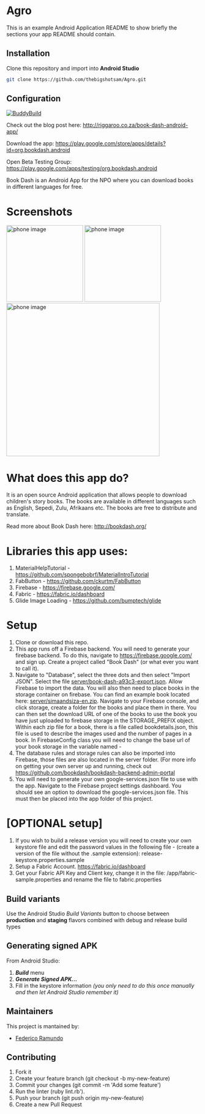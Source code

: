 # Agro

This is an example Android Application README to show briefly the sections your app README should contain.

## Installation
Clone this repository and import into **Android Studio**
```bash
git clone https://github.com/thebigshotsam/Agro.git
```

## Configuration
[![BuddyBuild](https://dashboard.buddybuild.com/api/statusImage?appID=57bde66fa530dc0100e902b3&branch=master&build=latest)](https://dashboard.buddybuild.com/apps/57bde66fa530dc0100e902b3/build/latest)

Check out the blog post here: http://riggaroo.co.za/book-dash-android-app/

Download the app: https://play.google.com/store/apps/details?id=org.bookdash.android

Open Beta Testing Group: https://play.google.com/apps/testing/org.bookdash.android

Book Dash is an Android App for the NPO where you can download books in different languages for free.


# Screenshots
<img src="art/booklisting.jpg" alt="phone image" width="200px" />
<img src="art/bookdetail.jpg" alt="phone image" width="200px" />
<img src="art/reading_book.jpg" alt="phone image" width="400px" />



# What does this app do?
It is an open source Android application that allows people to download children's story books. The books are available
in different languages such as English, Sepedi, Zulu, Afrikaans etc. The books are free to distribute and translate.

Read more about Book Dash here:
http://bookdash.org/


# Libraries this app uses:

1. MaterialHelpTutorial - https://github.com/spongebobrf/MaterialIntroTutorial
2. FabButton - https://github.com/ckurtm/FabButton
3. Firebase - https://firebase.google.com/ 
4. Fabric - https://fabric.io/dashboard
5. Glide Image Loading - https://github.com/bumptech/glide

# Setup

1. Clone or download this repo.
2. This app runs off a Firebase backend. You will need to generate your firebase backend. To do this, navigate to https://firebase.google.com/ and sign up. Create a project called 
"Book Dash" (or what ever you want to call it). 
3. Navigate to "Database", select the three dots and then select "Import JSON". Select the file [server/book-dash-a93c3-export.json](server/book-dash-a93c3-export.json). 
Allow Firebase to import the data. You will also then need to place books in the storage container on firebase. You can find an example book located here: 
[server/simaandsiza-en.zip](server/simaandsiza-en.zip). Navigate to your Firebase console, and click storage, create a folder for the books and place them in there. 
You can then set the download URL of one of the books to use the book you have just uploaded to firebase storage in the STORAGE_PREFIX object.
 Within each zip file for a book, there is a file called bookdetails.json, this file is used to describe the images used and the number of pages in a book. 
In FirebaseConfig class you will need to change the base url of your book storage in the variable named - 
4. The database rules and storage rules can also be imported into Firebase, those files are also located in the server folder. 
(For more info on getting your own server up and running, check out https://github.com/bookdash/bookdash-backend-admin-portal
5. You will need to generate your own google-services.json file to use with the app. Navigate to the Firebase project settings dashboard. You should see an option to download the 
google-services.json file. This must then be placed into the app folder of this project. 


# [OPTIONAL setup] 
1. If you wish to build a release version you will need to create your own keystore file and edit the password values in the following file - (create a version of the file without the .sample extension): release-keystore.properties.sample
2. Setup a Fabric Account. https://fabric.io/dashboard
3. Get your Fabric API Key and Client key, change it in the file: /app/fabric-sample.properties and rename the file to fabric.properties

## Build variants
Use the Android Studio *Build Variants* button to choose between **production** and **staging** flavors combined with debug and release build types


## Generating signed APK
From Android Studio:
1. ***Build*** menu
2. ***Generate Signed APK...***
3. Fill in the keystore information *(you only need to do this once manually and then let Android Studio remember it)*

## Maintainers
This project is mantained by:
* [Federico Ramundo](http://github.com/framundo)


## Contributing

1. Fork it
2. Create your feature branch (git checkout -b my-new-feature)
3. Commit your changes (git commit -m 'Add some feature')
4. Run the linter (ruby lint.rb').
5. Push your branch (git push origin my-new-feature)
6. Create a new Pull Request
